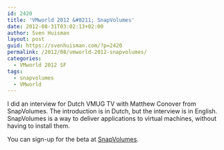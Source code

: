 ```yaml
---
id: 2420
title: 'VMworld 2012 &#8211; SnapVolumes'
date: 2012-08-31T03:02:13+02:00
author: Sven Huisman
layout: post
guid: https://svenhuisman.com/?p=2420
permalink: /2012/08/vmworld-2012-snapvolumes/
categories:
  - VMworld 2012 SF
tags:
  - snapvolumes
  - VMworld
---
```

I did an interview for Dutch VMUG TV with Matthew Conover from SnapVolumes. The introduction is in Dutch, but the interview is in English. SnapVolumes is a way to deliver applications to virtual machines, without having to install them.



You can sign-up for the beta at <a title="SnapVolumes" href="https://www.snapvolumes.com" target="_blank">SnapVolumes</a>.